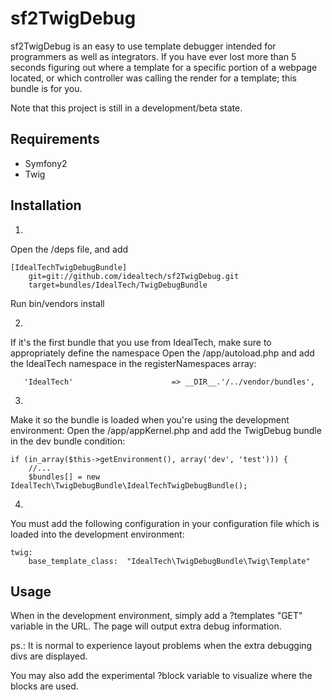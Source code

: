 sf2TwigDebug
==========

sf2TwigDebug is an easy to use template debugger intended for programmers as well as integrators.
If you have ever lost more than 5 seconds figuring out where a template for a specific portion of a webpage located,
or which controller was calling the render for a template; this bundle is for you.

Note that this project is still in a development/beta state.

Requirements
-----------

- Symfony2
- Twig

Installation
------------

1.
Open the /deps file, and add

    [IdealTechTwigDebugBundle]
        git=git://github.com/idealtech/sf2TwigDebug.git
        target=bundles/IdealTech/TwigDebugBundle

Run bin/vendors install

2.
If it's the first bundle that you use from IdealTech, make sure to appropriately define the namespace
Open the /app/autoload.php and add the IdealTech namespace in the registerNamespaces array:

       'IdealTech'                      => __DIR__.'/../vendor/bundles',

3.
Make it so the bundle is loaded when you're using the development environment:
Open the /app/appKernel.php and add the TwigDebug bundle in the dev bundle condition:

    if (in_array($this->getEnvironment(), array('dev', 'test'))) {
        //...
        $bundles[] = new IdealTech\TwigDebugBundle\IdealTechTwigDebugBundle();

4.
You must add the following configuration in your configuration file which is loaded
into the development environment:

    twig:
        base_template_class:  "IdealTech\TwigDebugBundle\Twig\Template"


Usage
-----
When in the development environment, simply add a ?templates "GET" variable in the URL.
The page will output extra debug information.

ps.: It is normal to experience layout problems when the extra debugging divs are displayed.

You may also add the experimental ?block variable to visualize where the blocks are used.
